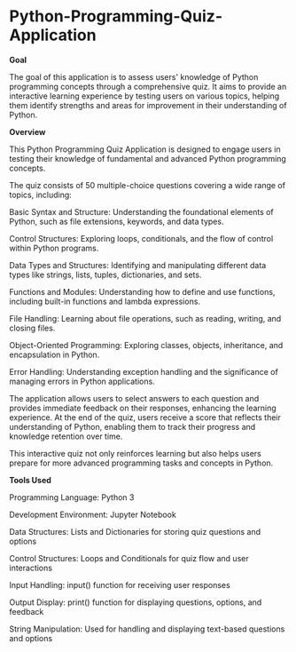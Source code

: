 # Python-Programming-Quiz-Application

**Goal**

The goal of this application is to assess users' knowledge of Python programming concepts through a comprehensive quiz. It aims to provide an interactive learning experience by testing users on various topics, helping them identify strengths and areas for improvement in their understanding of Python.

**Overview**

This Python Programming Quiz Application is designed to engage users in testing their knowledge of fundamental and advanced Python programming concepts. 

The quiz consists of 50 multiple-choice questions covering a wide range of topics, including:

Basic Syntax and Structure: Understanding the foundational elements of Python, such as file extensions, keywords, and data types.

Control Structures: Exploring loops, conditionals, and the flow of control within Python programs.

Data Types and Structures: Identifying and manipulating different data types like strings, lists, tuples, dictionaries, and sets.

Functions and Modules: Understanding how to define and use functions, including built-in functions and lambda expressions.

File Handling: Learning about file operations, such as reading, writing, and closing files.

Object-Oriented Programming: Exploring classes, objects, inheritance, and encapsulation in Python.

Error Handling: Understanding exception handling and the significance of managing errors in Python applications.

The application allows users to select answers to each question and provides immediate feedback on their responses, enhancing the learning experience. At the end of the quiz, users receive a score that reflects their understanding of Python, enabling them to track their progress and knowledge retention over time.

This interactive quiz not only reinforces learning but also helps users prepare for more advanced programming tasks and concepts in Python.

**Tools Used**

Programming Language: Python 3

Development Environment: Jupyter Notebook

Data Structures: Lists and Dictionaries for storing quiz questions and options

Control Structures: Loops and Conditionals for quiz flow and user interactions

Input Handling: input() function for receiving user responses

Output Display: print() function for displaying questions, options, and feedback

String Manipulation: Used for handling and displaying text-based questions and options
